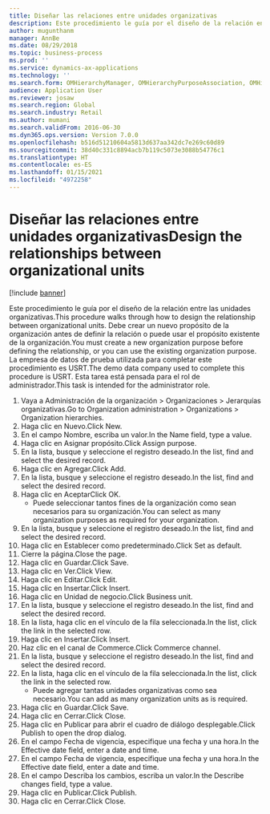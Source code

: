 ```yaml
---
title: Diseñar las relaciones entre unidades organizativas
description: Este procedimiento le guía por el diseño de la relación entre las unidades organizativas.
author: mugunthanm
manager: AnnBe
ms.date: 08/29/2018
ms.topic: business-process
ms.prod: ''
ms.service: dynamics-ax-applications
ms.technology: ''
ms.search.form: OMHierarchyManager, OMHierarchyPurposeAssociation, OMHierarchySelection, HierarchyDesigner, OMNodeSelection,  HierarchyPublishAndCloseForm
audience: Application User
ms.reviewer: josaw
ms.search.region: Global
ms.search.industry: Retail
ms.author: mumani
ms.search.validFrom: 2016-06-30
ms.dyn365.ops.version: Version 7.0.0
ms.openlocfilehash: b516d51210604a5813d637aa342dc7e269c60d89
ms.sourcegitcommit: 38d40c331c8894acb7b119c5073e3088b54776c1
ms.translationtype: HT
ms.contentlocale: es-ES
ms.lasthandoff: 01/15/2021
ms.locfileid: "4972258"
---
```

# <a name="design-the-relationships-between-organizational-units"></a><span data-ttu-id="6ceab-103">Diseñar las relaciones entre unidades organizativas</span><span class="sxs-lookup"><span data-stu-id="6ceab-103">Design the relationships between organizational units</span></span>

[!include [banner](../includes/banner.md)]

<span data-ttu-id="6ceab-104">Este procedimiento le guía por el diseño de la relación entre las unidades organizativas.</span><span class="sxs-lookup"><span data-stu-id="6ceab-104">This procedure walks through how to design the relationship between organizational units.</span></span> <span data-ttu-id="6ceab-105">Debe crear un nuevo propósito de la organización antes de definir la relación o puede usar el propósito existente de la organización.</span><span class="sxs-lookup"><span data-stu-id="6ceab-105">You must create a new organization purpose before defining the relationship, or you can use the existing organization purpose.</span></span> <span data-ttu-id="6ceab-106">La empresa de datos de prueba utilizada para completar este procedimiento es USRT.</span><span class="sxs-lookup"><span data-stu-id="6ceab-106">The demo data company used to complete this procedure is USRT.</span></span> <span data-ttu-id="6ceab-107">Esta tarea está pensada para el rol de administrador.</span><span class="sxs-lookup"><span data-stu-id="6ceab-107">This task is intended for the administrator role.</span></span>

1. <span data-ttu-id="6ceab-108">Vaya a Administración de la organización > Organizaciones > Jerarquías organizativas.</span><span class="sxs-lookup"><span data-stu-id="6ceab-108">Go to Organization administration > Organizations > Organization hierarchies.</span></span>
2. <span data-ttu-id="6ceab-109">Haga clic en Nuevo.</span><span class="sxs-lookup"><span data-stu-id="6ceab-109">Click New.</span></span>
3. <span data-ttu-id="6ceab-110">En el campo Nombre, escriba un valor.</span><span class="sxs-lookup"><span data-stu-id="6ceab-110">In the Name field, type a value.</span></span>
4. <span data-ttu-id="6ceab-111">Haga clic en Asignar propósito.</span><span class="sxs-lookup"><span data-stu-id="6ceab-111">Click Assign purpose.</span></span>
5. <span data-ttu-id="6ceab-112">En la lista, busque y seleccione el registro deseado.</span><span class="sxs-lookup"><span data-stu-id="6ceab-112">In the list, find and select the desired record.</span></span>
6. <span data-ttu-id="6ceab-113">Haga clic en Agregar.</span><span class="sxs-lookup"><span data-stu-id="6ceab-113">Click Add.</span></span>
7. <span data-ttu-id="6ceab-114">En la lista, busque y seleccione el registro deseado.</span><span class="sxs-lookup"><span data-stu-id="6ceab-114">In the list, find and select the desired record.</span></span>
8. <span data-ttu-id="6ceab-115">Haga clic en Aceptar</span><span class="sxs-lookup"><span data-stu-id="6ceab-115">Click OK.</span></span>
    * <span data-ttu-id="6ceab-116">Puede seleccionar tantos fines de la organización como sean necesarios para su organización.</span><span class="sxs-lookup"><span data-stu-id="6ceab-116">You can select as many organization purposes as required for your organization.</span></span>  
9. <span data-ttu-id="6ceab-117">En la lista, busque y seleccione el registro deseado.</span><span class="sxs-lookup"><span data-stu-id="6ceab-117">In the list, find and select the desired record.</span></span>
10. <span data-ttu-id="6ceab-118">Haga clic en Establecer como predeterminado.</span><span class="sxs-lookup"><span data-stu-id="6ceab-118">Click Set as default.</span></span>
11. <span data-ttu-id="6ceab-119">Cierre la página.</span><span class="sxs-lookup"><span data-stu-id="6ceab-119">Close the page.</span></span>
12. <span data-ttu-id="6ceab-120">Haga clic en Guardar.</span><span class="sxs-lookup"><span data-stu-id="6ceab-120">Click Save.</span></span>
13. <span data-ttu-id="6ceab-121">Haga clic en Ver.</span><span class="sxs-lookup"><span data-stu-id="6ceab-121">Click View.</span></span>
14. <span data-ttu-id="6ceab-122">Haga clic en Editar.</span><span class="sxs-lookup"><span data-stu-id="6ceab-122">Click Edit.</span></span>
15. <span data-ttu-id="6ceab-123">Haga clic en Insertar.</span><span class="sxs-lookup"><span data-stu-id="6ceab-123">Click Insert.</span></span>
16. <span data-ttu-id="6ceab-124">Haga clic en Unidad de negocio.</span><span class="sxs-lookup"><span data-stu-id="6ceab-124">Click Business unit.</span></span>
17. <span data-ttu-id="6ceab-125">En la lista, busque y seleccione el registro deseado.</span><span class="sxs-lookup"><span data-stu-id="6ceab-125">In the list, find and select the desired record.</span></span>
18. <span data-ttu-id="6ceab-126">En la lista, haga clic en el vínculo de la fila seleccionada.</span><span class="sxs-lookup"><span data-stu-id="6ceab-126">In the list, click the link in the selected row.</span></span>
19. <span data-ttu-id="6ceab-127">Haga clic en Insertar.</span><span class="sxs-lookup"><span data-stu-id="6ceab-127">Click Insert.</span></span>
20. <span data-ttu-id="6ceab-128">Haz clic en el canal de Commerce.</span><span class="sxs-lookup"><span data-stu-id="6ceab-128">Click Commerce channel.</span></span>
21. <span data-ttu-id="6ceab-129">En la lista, busque y seleccione el registro deseado.</span><span class="sxs-lookup"><span data-stu-id="6ceab-129">In the list, find and select the desired record.</span></span>
22. <span data-ttu-id="6ceab-130">En la lista, haga clic en el vínculo de la fila seleccionada.</span><span class="sxs-lookup"><span data-stu-id="6ceab-130">In the list, click the link in the selected row.</span></span>
    * <span data-ttu-id="6ceab-131">Puede agregar tantas unidades organizativas como sea necesario.</span><span class="sxs-lookup"><span data-stu-id="6ceab-131">You can add as many organization units as is required.</span></span>  
23. <span data-ttu-id="6ceab-132">Haga clic en Guardar.</span><span class="sxs-lookup"><span data-stu-id="6ceab-132">Click Save.</span></span>
24. <span data-ttu-id="6ceab-133">Haga clic en Cerrar.</span><span class="sxs-lookup"><span data-stu-id="6ceab-133">Click Close.</span></span>
25. <span data-ttu-id="6ceab-134">Haga clic en Publicar para abrir el cuadro de diálogo desplegable.</span><span class="sxs-lookup"><span data-stu-id="6ceab-134">Click Publish to open the drop dialog.</span></span>
26. <span data-ttu-id="6ceab-135">En el campo Fecha de vigencia, especifique una fecha y una hora.</span><span class="sxs-lookup"><span data-stu-id="6ceab-135">In the Effective date field, enter a date and time.</span></span>
27. <span data-ttu-id="6ceab-136">En el campo Fecha de vigencia, especifique una fecha y una hora.</span><span class="sxs-lookup"><span data-stu-id="6ceab-136">In the Effective date field, enter a date and time.</span></span>
28. <span data-ttu-id="6ceab-137">En el campo Describa los cambios, escriba un valor.</span><span class="sxs-lookup"><span data-stu-id="6ceab-137">In the Describe changes field, type a value.</span></span>
29. <span data-ttu-id="6ceab-138">Haga clic en Publicar.</span><span class="sxs-lookup"><span data-stu-id="6ceab-138">Click Publish.</span></span>
30. <span data-ttu-id="6ceab-139">Haga clic en Cerrar.</span><span class="sxs-lookup"><span data-stu-id="6ceab-139">Click Close.</span></span>

